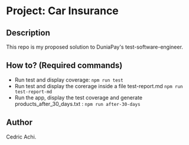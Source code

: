 # Project: Car Insurance

## Description

This repo is my proposed solution to DuniaPay's test-software-engineer.

## How to? (Required commands)

- Run test and display coverage: `npm run test`
- Run test and display the corerage inside a file test-report.md `npm run test-report-md`
- Run the app, display the test coverage and generate products_after_30_days.txt : `npm run after-30-days`

## Author

Cedric Achi.
